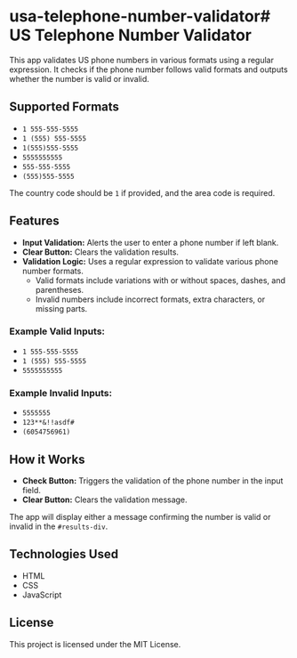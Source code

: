 # usa-telephone-number-validator# US Telephone Number Validator

This app validates US phone numbers in various formats using a regular expression. It checks if the phone number follows valid formats and outputs whether the number is valid or invalid.

## Supported Formats

- `1 555-555-5555`
- `1 (555) 555-5555`
- `1(555)555-5555`
- `5555555555`
- `555-555-5555`
- `(555)555-5555`

The country code should be `1` if provided, and the area code is required.

## Features

- **Input Validation:** Alerts the user to enter a phone number if left blank.
- **Clear Button:** Clears the validation results.
- **Validation Logic:** Uses a regular expression to validate various phone number formats.
  - Valid formats include variations with or without spaces, dashes, and parentheses.
  - Invalid numbers include incorrect formats, extra characters, or missing parts.

### Example Valid Inputs:
- `1 555-555-5555`
- `1 (555) 555-5555`
- `5555555555`

### Example Invalid Inputs:
- `5555555`
- `123**&!!asdf#`
- `(6054756961)`

## How it Works

- **Check Button:** Triggers the validation of the phone number in the input field.
- **Clear Button:** Clears the validation message.

The app will display either a message confirming the number is valid or invalid in the `#results-div`.

## Technologies Used

- HTML
- CSS
- JavaScript

## License

This project is licensed under the MIT License.
